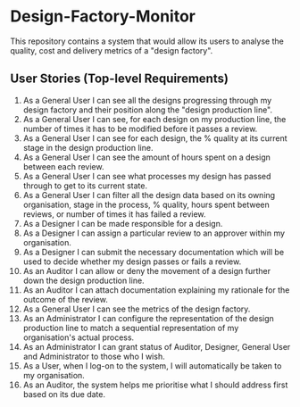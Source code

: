 # Design-Factory-Monitor
This repository contains a system that would allow its users to analyse the
quality, cost and delivery metrics of a "design factory".

## User Stories (Top-level Requirements)
1. As a General User I can see all the designs progressing through my design factory and their position along the "design production line".
2. As a General User I can see, for each design on my production line, the number of times it has to be modified before it passes a review.
3. As a General User I can see for each design, the % quality at its current stage in the design production line.
4. As a General User I can see the amount of hours spent on a design between each review. 
5. As a General User I can see what processes my design has passed through to get to its current state.
6. As a General User I can filter all the design data based on its owning organisation, stage in the process, % quality, hours spent between reviews, or number of times it has failed a review.
7. As a Designer I can be made responsible for a design.
8. As a Designer I can assign a particular review to an approver within my organisation.
9. As a Designer I can submit the necessary documentation which will be used to decide whether my design passes or fails a review.
10. As an Auditor I can allow or deny the movement of a design further down the design production line.
11. As an Auditor I can attach documentation explaining my rationale for the outcome of the review.
12. As a General User I can see the metrics of the design factory.
13. As an Administrator I can configure the representation of the design production line to match a sequential representation of my organisation's actual process.
14. As an Administrator I can grant status of Auditor, Designer, General User and Administrator to those who I wish.
15. As a User, when I log-on to the system, I will automatically be taken to my organisation.
16. As an Auditor, the system helps me prioritise what I should address first based on its due date.